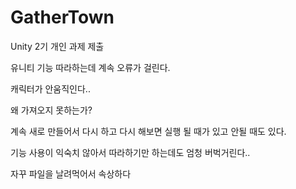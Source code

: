 # GatherTown
Unity 2기 개인 과제 제출

유니티 기능 따라하는데 계속 오류가 걸린다.

캐릭터가 안움직인다..


왜 가져오지 못하는가? 

계속 새로 만들어서 다시 하고 다시 해보면 실행 될 때가 있고 안될 때도 있다. 

기능 사용이 익숙치 않아서 따라하기만 하는데도 엄청 버벅거린다..

자꾸 파일을 날려먹어서 속상하다 


